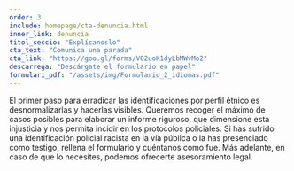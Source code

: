 ```yaml
---
order: 3
include: homepage/cta-denuncia.html
inner_link: denuncia
titol_seccio: "Explícanoslo"
cta_text: "Comunica una parada"
cta_link: "https://goo.gl/forms/VO2uoK1dyLbMWvMo2"
descarrega: "Descárgate el formulario en papel"
formulari_pdf: "/assets/img/Formulario_2_idiomas.pdf"
---
```

El primer paso para erradicar las identificaciones por perfil étnico es desnormalizarlas y hacerlas visibles. Queremos recoger el máximo de casos posibles para elaborar un informe riguroso, que dimensione esta injusticia y nos permita incidir en los protocolos policiales. Si has sufrido una identificación policial racista en la vía pública o la has presenciado como testigo, rellena el formulario y cuéntanos como fue. Más adelante, en caso de que lo necesites, podemos ofrecerte asesoramiento legal.
